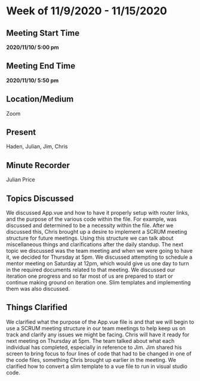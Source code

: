 # Week of 11/9/2020 - 11/15/2020

## Meeting Start Time

**2020/11/10/ 5:00 pm** 

## Meeting End Time

**2020/11/10/ 5:50 pm** 

## Location/Medium

Zoom

## Present

 Haden, Julian, Jim, Chris

## Minute Recorder

Julian Price

## Topics Discussed

We discussed App.vue and how to have it properly setup with router links, and the purpose of the various code within the file. For example, <router-view/> was discussed and determined to be a necessity within the file. After we discussed this, Chris brought up a desire to implement a SCRUM meeting structure for future meetings. Using this structure we can talk about miscellaneous things and clarifications after the daily standup. The next topic we discussed was the team meeting and when we were going to have it, we decided for Thursday at 5pm. We discussed attempting to schedule a mentor meeting on Saturday at 12pm, which would give us one day to turn in the required documents related to that meeting.  We discussed our iteration one progress and so far most of us are prepared to start or continue making ground on iteration one. Slim templates and implementing them was also discussed.
## Things Clarified
We clarified what the purpose of the App.vue file is and that we will begin to use a SCRUM meeting structure in our team meetings to help keep us on track and clarify any issues we might be facing. Chris will have it ready for next meeting on Thursday at 5pm.  The team talked about what each individual has completed, especially in reference to Jim. Jim shared his screen to bring focus to four lines of code that had to be changed in one of the code files, something Chris brought up earlier in the meeting. We clarified how to convert a slim template to a vue file to run in visual studio code.
